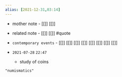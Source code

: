```yaml
---
alias: [2021-12-31,03:14]
---
```

- mother note - [[]] [[]]
- related note - [[]] [[]] #quote 
- `contemporary events` - [[]] [[]] [[]] [[]] [[]] [[]] [[]] [[]]

- `2021-07-28`  `22:47`
	- study of coins
```query 2021-12-31 03:14
"numismatics"
```
